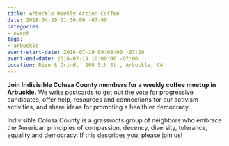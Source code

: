 ```yaml
---
title: Arbuckle Weekly Action Coffee
date: 2018-04-29 01:30:00 -07:00
categories:
- event
tags:
- arbuckle
event-start-date: 2018-07-19 09:00:00 -07:00
event-end-date: 2018-07-19 10:00:00 -07:00
Location: Rise & Grind,  208 5th St., Arbuckle, CA
---
```


**Join Indivisible Colusa County members for a weekly coffee meetup in Arbuckle.** We write postcards to get out the vote for progressive candidates, offer help, resources and connections for our activism activities, and share ideas for promoting a healthier democracy.

Indivisible Colusa County is a grassroots group of neighbors who embrace the American principles of compassion, decency, diversity, tolerance, equality and democracy. If this describes you, please join us!